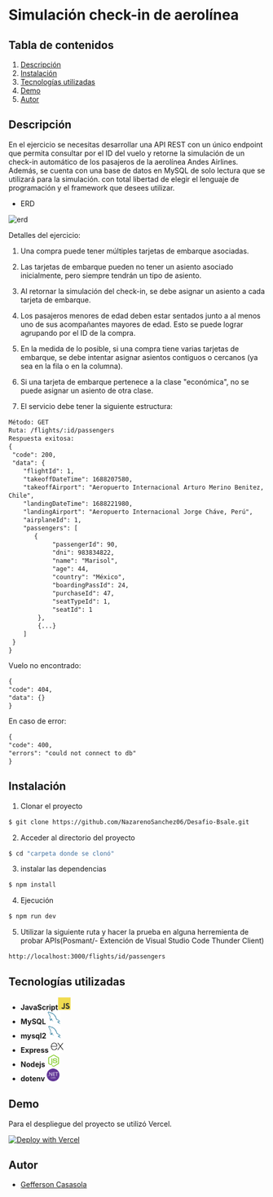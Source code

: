 #   Simulación check-in de aerolínea

## Tabla de contenidos

1. [Descripción](#Dx|escripción)
2. [Instalación](#Instalación)
3. [Tecnologías utilizadas](#Tecnologías-utilizados)
4. [Demo](#demo)
5. [Autor](#Autor)

## Descripción
En el ejercicio se necesitas desarrollar una API REST con un único endpoint que permita consultar por el ID del vuelo y retorne la simulación de un check-in automático de los pasajeros de la aerolínea Andes Airlines. Además, se cuenta con una base de datos en MySQL de solo lectura que se utilizará para la simulación. con  total libertad de elegir el lenguaje de programación y el framework que desees utilizar.
* ERD


![erd](https://user-images.githubusercontent.com/61089189/228735639-08f7e264-8b2b-4c24-962d-c719dc37626f.png)


   Detalles del ejercicio:
1. Una compra puede tener múltiples tarjetas de embarque asociadas.
2. Las tarjetas de embarque pueden no tener un asiento asociado inicialmente, pero siempre tendrán un tipo de asiento.
3. Al retornar la simulación del check-in, se debe asignar un asiento a cada tarjeta de embarque.
4. Los pasajeros menores de edad deben estar sentados junto a al menos uno de sus acompañantes mayores de edad. Esto se puede lograr agrupando por el ID de la compra.
5. En la medida de lo posible, si una compra tiene varias tarjetas de embarque, se debe intentar asignar asientos contiguos o cercanos (ya sea en la fila o en la columna).
6. Si una tarjeta de embarque pertenece a la clase "económica", no se puede asignar un asiento de otra clase.

7. El servicio debe tener la siguiente estructura:
```
Método: GET
Ruta: /flights/:id/passengers
Respuesta exitosa:
{
 "code": 200,
 "data": {
    "flightId": 1,
    "takeoffDateTime": 1688207580,
    "takeoffAirport": "Aeropuerto Internacional Arturo Merino Benitez, Chile",
    "landingDateTime": 1688221980,
    "landingAirport": "Aeropuerto Internacional Jorge Cháve, Perú",
    "airplaneId": 1,
    "passengers": [
       {
            "passengerId": 90,
            "dni": 983834822,
            "name": "Marisol",
            "age": 44,
            "country": "México",
            "boardingPassId": 24,
            "purchaseId": 47,
            "seatTypeId": 1,
            "seatId": 1
        },
        {...}
    ]
 }
}
```

Vuelo no encontrado:

```
{
"code": 404,
"data": {}
}
```

En caso de error:

```
{
"code": 400,
"errors": "could not connect to db"
}

```

## Instalación


1. Clonar el proyecto

```bash
$ git clone https://github.com/NazarenoSanchez06/Desafio-Bsale.git
```

2. Acceder al directorio del proyecto

```bash
$ cd "carpeta donde se clonó"
```

3. instalar las dependencias

```bash
$ npm install
```

4. Ejecución

```bash
$ npm run dev
```

5. Utilizar la siguiente ruta y hacer la prueba en alguna herremienta de probar APIs(Posmant/- Extención de Visual Studio Code Thunder Client)

```sh
http://localhost:3000/flights/id/passengers
```

## Tecnologías utilizadas

* **JavaScript**<img src="https://raw.githubusercontent.com/devicons/devicon/master/icons/javascript/javascript-original.svg" alt="javascript" width="25" height="25"/>
* **MySQL** <img src="https://raw.githubusercontent.com/devicons/devicon/master/icons/mysql/mysql-original.svg" alt="MySQL" width="25" height="25"/> 
* **mysql2** <img src="https://raw.githubusercontent.com/devicons/devicon/master/icons/mysql/mysql-original.svg" alt="MySQL" width="25" height="25"/> 
* **Express** <img src="https://raw.githubusercontent.com/devicons/devicon/master/icons/express/express-original.svg" alt="Express" width="25" height="25"/> 
* **Nodejs** <img src="https://raw.githubusercontent.com/devicons/devicon/master/icons/nodejs/nodejs-original.svg" alt="Node.js" width="25" height="25"/>
* **dotenv** <img src="https://raw.githubusercontent.com/devicons/devicon/master/icons/dotnetcore/dotnetcore-original.svg" alt="dotenv" width="25" height="25"/>

## Demo
Para el despliegue del proyecto se utilizó Vercel.

[![Deploy with Vercel](https://vercel.com/button)](https://simulacion-check-in-aerolinea.vercel.app)


## Autor
- [Gefferson Casasola](https://github.com/Geffrerson7)
